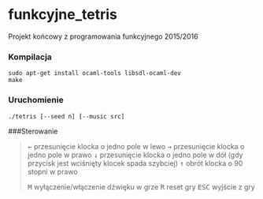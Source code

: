 # funkcyjne_tetris
Projekt końcowy z programowania funkcyjnego 2015/2016

### Kompilacja
```
sudo apt-get install ocaml-tools libsdl-ocaml-dev
make
```

### Uruchomienie
```
./tetris [--seed n] [--music src]
```

###Sterowanie
><kbd>←</kbd> przesunięcie klocka o jedno pole w lewo
><kbd>→</kbd> przesunięcie klocka o jedno pole w prawo
><kbd>↓</kbd> 	przesunięcie klocka o jedno pole w dół (gdy przycisk jest wciśnięty klocek spada szybciej)
><kbd>↑</kbd> obrót klocka o 90 stopni w prawo
>
><kbd>M</kbd> wyłączenie/włączenie dźwięku w grze
><kbd>R</kbd> reset gry
><kbd>ESC</kbd> wyjście z gry